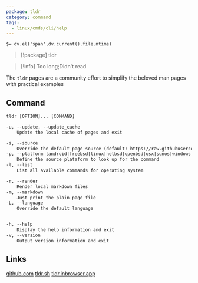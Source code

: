 ```yaml
---
package: tldr
category: command
tags:
  - linux/cmds/cli/help
---
```


`$= dv.el('span',dv.current().file.mtime)`
> [!package] tldr

> [!info] Too long;Didn't read

The ``tldr`` pages are a community effort to simplify the beloved man pages with practical examples

## Command
```txt
tldr [OPTION]... [COMMAND]

-u, --update, --update_cache
	Update the local cache of pages and exit

-s, --source
	Override the default page source (default: https://raw.githubusercontent.com/tldr-pages/tldr/main/pages)
-p, --platform [android|freebsd|linux|netbsd|openbsd|osx|sunos|windows|common]
	Define the source plataform to look up for the command
-l, --list
	List all available commands for operating system

-r, --render
	Render local markdown files
-m, --markdown
	Just print the plain page file
-L, --language
	Override the default language


-h, --help
	Display the help information and exit 
-v, --version
	Output version information and exit
```

## Links
[github.com](https://github.com/tldr-pages/tldr/tree/main)
[tldr.sh](https://tldr.sh/)
[tldr.inbrowser.app](https://tldr.inbrowser.app/pages/common/tldr)
